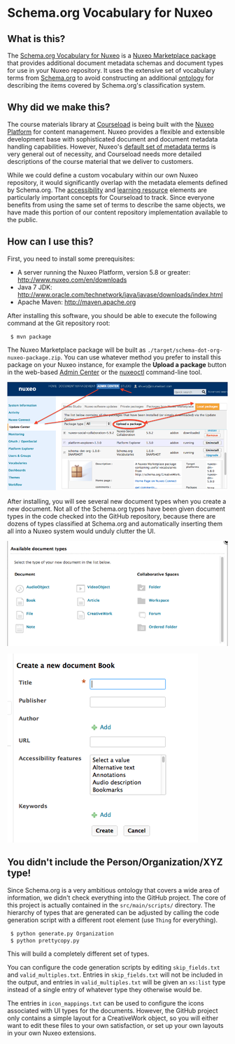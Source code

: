 Schema.org Vocabulary for Nuxeo
===============================

What is this?
-------------
The
[Schema.org Vocabulary for Nuxeo](https://github.com/courseload/nuxeo-schema-dot-org)
is a
[Nuxeo Marketplace package](http://doc.nuxeo.com/display/public/NXDOC/Creating+Marketplace+Packages)
that provides additional document metadata schemas and document types
for use in your Nuxeo repository.  It uses the extensive set of
vocabulary terms from [Schema.org](https://schema.org) to avoid
constructing an additional
[ontology](http://en.wikipedia.org/wiki/Ontology_%28information_science%29)
for describing the items covered by Schema.org's classification
system.


Why did we make this?
----------------------

The course materials library at
[Courseload](http://www.courseload.com) is being built with the
[Nuxeo Platform](http://www.nuxeo.com/en/products/content-management-platform)
for content management.  Nuxeo provides a flexible and extensible
development base with sophisticated document and document metadata
handling capabilities.  However, Nuxeo's
[default set of metadata terms](http://dublincore.org/documents/dces/)
is very general out of necessity, and Courseload needs more detailed
descriptions of the course material that we deliver to customers.

While we could define a custom vocabulary within our own Nuxeo
repository, it would significantly overlap with the metadata elements
defined by Schema.org.  The
[accessibility](http://www.w3.org/wiki/WebSchemas/Accessibility) and
[learning resource](http://www.lrmi.net/worlds-leading-search-engines-recognize-lrmi-as-education-metadata-standard)
elements are particularly important concepts for Courseload to track.
Since everyone benefits from using the same set of terms to describe
the same objects, we have made this portion of our content repository
implementation available to the public.


How can I use this?
-------------------

First, you need to install some prerequisites:

* A server running the Nuxeo Platform, version 5.8 or greater:
  <http://www.nuxeo.com/en/downloads>
* Java 7 JDK:
  <http://www.oracle.com/technetwork/java/javase/downloads/index.html>
* Apache Maven: <http://maven.apache.org>

After installing this software, you should be able to execute the
following command at the Git repository root:

     $ mvn package

The Nuxeo Marketplace package will be built as
`./target/schema-dot-org-nuxeo-package.zip`.  You can use whatever
method you prefer to install this package on your Nuxeo instance, for
example the **Upload a package** button in the web-based
[Admin Center](http://doc.nuxeo.com/display/public/ADMINDOC/Installing+a+New+Package+on+Your+Instance)
or the
[nuxeoctl](http://doc.nuxeo.com/display/public/ADMINDOC/nuxeoctl+and+Control+Panel+Usage)
command-line tool.

![Nuxeo Admin Center screenshot](doc/img/admincenter.png)

After installing, you will see several new document types when you
create a new document.  Not all of the Schema.org types have been
given document types in the code checked into the GitHub repository,
because there are dozens of types classified at Schema.org and
automatically inserting them all into a Nuxeo system would unduly
clutter the UI.

![Nuxeo Create Document screenshot](doc/img/doctypes.png)

![Nuxeo Book Form screenshot](doc/img/createform.png)


You didn't include the Person/Organization/XYZ type!
----------------------------------------------------

Since Schema.org is a very ambitious ontology that covers a wide area
of information, we didn't check everything into the GitHub project.
The core of this project is actually contained in the
`src/main/scripts/` directory.  The hierarchy of types that are
generated can be adjusted by calling the code generation script with a
different root element (use `Thing` for everything).

     $ python generate.py Organization
     $ python prettycopy.py

This will build a completely different set of types.

You can configure the code generation scripts by editing
`skip_fields.txt` and `valid_multiples.txt`.  Entries in
`skip_fields.txt` will not be included in the output, and entries in
`valid_multiples.txt` will be given an `xs:list` type instead of a
single entry of whatever type they otherwise would be.

The entries in `icon_mappings.txt` can be used to configure the icons
associated with UI types for the documents.  However, the GitHub
project only contains a simple layout for a CreativeWork object, so
you will either want to edit these files to your own satisfaction, or
set up your own layouts in your own Nuxeo extensions.


